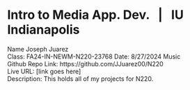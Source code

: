 <h1>Intro to Media App. Dev. &nbsp | &nbsp IU Indianapolis</h1>
Name Joseph Juarez <br>
Class: FA24-IN-NEWM-N220-23768
Date: 8/27/2024 Music <br>
Github Repo Link: https://github.com/JJuarez00/N220 <br>
Live URL: [link goes here] <br>
Description: This holds all of my projects for N220.
